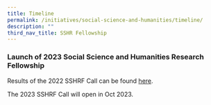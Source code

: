 ```yaml
---
title: Timeline
permalink: /initiatives/social-science-and-humanities/timeline/
description: ""
third_nav_title: SSHR Fellowship
---
```

### **Launch of 2023 Social Science and Humanities Research Fellowship**
Results of the 2022 SSHRF Call can be found [here](https://www.ssrc.edu.sg/grant-recipients/2022/sshrf2022/).

The 2023 SSHRF Call will open in Oct 2023.